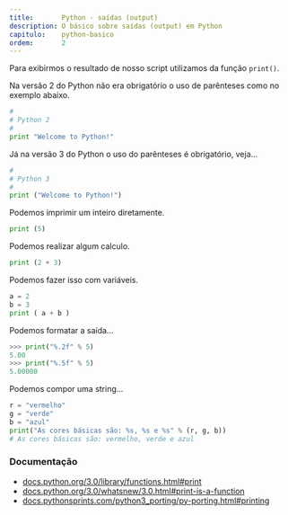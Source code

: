 ```yaml
---
title:       Python - saídas (output)
description: O básico sobre saídas (output) em Python
capitulo:    python-basico
ordem:       2
---
```


Para exibirmos o resultado de nosso script utilizamos da função `print()`.

Na versão 2 do Python não era obrigatório o uso de parênteses como no exemplo abaixo.

```python
#
# Python 2
#
print "Welcome to Python!"
```

Já na versão 3 do Python o uso do parênteses é obrigatório, veja...

```python
#
# Python 3
#
print ("Welcome to Python!")
```

Podemos imprimir um inteiro diretamente.

```python
print (5)
```

Podemos realizar algum calculo.

```python
print (2 + 3)
```

Podemos fazer isso com variáveis.

```python
a = 2
b = 3
print ( a + b )
```

Podemos formatar a saída...

```python
>>> print("%.2f" % 5)
5.00
>>> print("%.5f" % 5)
5.00000
```

Podemos compor uma string...

```python
r = "vermelho"
g = "verde"
b = "azul"
print("As cores básicas são: %s, %s e %s" % (r, g, b))
# As cores básicas são: vermelho, verde e azul
```

### Documentação

- [docs.python.org/3.0/library/functions.html#print](https://docs.python.org/3.0/library/functions.html#print "link-externo")
- [docs.python.org/3.0/whatsnew/3.0.html#print-is-a-function](https://docs.python.org/3.0/whatsnew/3.0.html#print-is-a-function "link-externo")
- [docs.pythonsprints.com/python3_porting/py-porting.html#printing](http://docs.pythonsprints.com/python3_porting/py-porting.html#printing "link-externo")